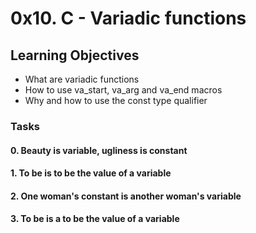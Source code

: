 # 0x10. C - Variadic functions

## Learning Objectives

- What are variadic functions
- How to use va_start, va_arg and va_end macros
- Why and how to use the const type qualifier

### Tasks

#### 0. Beauty is variable, ugliness is constant



#### 1. To be is to be the value of a variable

#### 2. One woman's constant is another woman's variable

#### 3. To be is a to be the value of a variable

